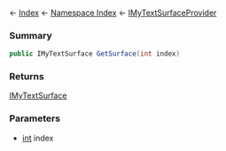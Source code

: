← [Index](Api-Index) ← [Namespace Index](Namespace-Index) ← [IMyTextSurfaceProvider](Sandbox.ModAPI.Ingame.IMyTextSurfaceProvider)

### Summary

```csharp
public IMyTextSurface GetSurface(int index)
```

### Returns

[IMyTextSurface](Sandbox.ModAPI.Ingame.IMyTextSurface)

### Parameters

* [int](https://docs.microsoft.com/en-us/dotnet/api/System.Int32?view=netframework-4.6) index
